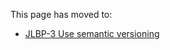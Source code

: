 This page has moved to:

- [JLBP-3 Use semantic versioning](https://googlecloudplatform.github.io/cloud-opensource-java/JLBP-3.html)

